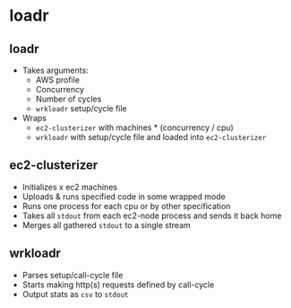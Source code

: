 loadr
=====

loadr
-------

* Takes arguments:
	- AWS profile
	- Concurrency
	- Number of cycles
	- `wrkloadr` setup/cycle file
* Wraps
	- `ec2-clusterizer` with machines * (concurrency / cpu)
	- `wrkloadr` with setup/cycle file and loaded into `ec2-clusterizer`

ec2-clusterizer
---------------

* Initializes x ec2 machines
* Uploads & runs specified code in some wrapped mode
* Runs one process for each cpu or by other specification
* Takes all `stdout` from each ec2-node process and sends it back home
* Merges all gathered `stdout` to a single stream

wrkloadr
--------

* Parses setup/call-cycle file
* Starts making http(s) requests defined by call-cycle
* Output stats as `csv` to `stdout`
